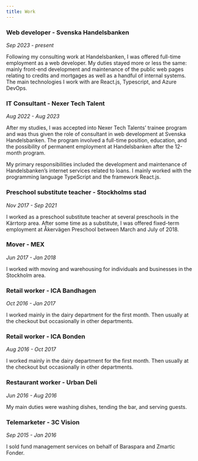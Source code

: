 ```yaml
---
title: Work
---
```


### Web developer - Svenska Handelsbanken

_Sep 2023 - present_

Following my consulting work at Handelsbanken, I was offered full-time employment as a web developer. My duties stayed more or less the same: mainly front-end development and maintenance of the public web pages relating to credits and mortgages as well as a handful of internal systems. The main technologies I work with are React.js, Typescript, and Azure DevOps.

### IT Consultant - Nexer Tech Talent

_Aug 2022 - Aug 2023_

After my studies, I was accepted into Nexer Tech Talents’ trainee program and was thus given the role of consultant in web development at Svenska Handelsbanken. The program involved a full-time position, education, and the possibility of permanent employment at Handelsbanken after the 12-month program.

My primary responsibilities included the development and maintenance of Handelsbanken’s internet services related to loans. I mainly worked with the programming language TypeScript and the framework React.js.

### Preschool substitute teacher - Stockholms stad

_Nov 2017 - Sep 2021_

I worked as a preschool substitute teacher at several preschools in the Kärrtorp area. After some time as a substitute, I was offered fixed-term employment at Åkervägen Preschool between March and July of 2018.

### Mover - MEX

_Jun 2017 - Jan 2018_

I worked with moving and warehousing for individuals and businesses in the Stockholm area.

### Retail worker - ICA Bandhagen

_Oct 2016 - Jan 2017_

I worked mainly in the dairy department for the first month. Then usually at the checkout but occasionally in other departments.

### Retail worker - ICA Bonden

_Aug 2016 - Oct 2017_

I worked mainly in the dairy department for the first month. Then usually at the checkout but occasionally in other departments.

### Restaurant worker - Urban Deli

_Jun 2016 - Aug 2016_

My main duties were washing dishes, tending the bar, and serving guests.

### Telemarketer - 3C Vision

_Sep 2015 - Jan 2016_

I sold fund management services on behalf of Baraspara and Zmartic Fonder.
